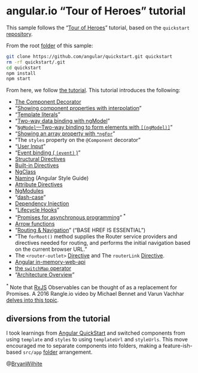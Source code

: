 # angular.io “Tour of Heroes” tutorial

This sample follows the “[Tour of Heroes](https://angular.io/tutorial)” tutorial, based on the `quickstart` [repository](https://github.com/angular/quickstart).

From the root [folder](../angular.io-tour-of-heroes) of this sample:

```bash
git clone https://github.com/angular/quickstart.git quickstart
rm -rf quickstart/.git
cd quickstart
npm install
npm start
```

From here, we follow [the tutorial](https://angular.io/tutorial). This tutorial introduces the following:

* [The Component Decorator](https://angular.io/api/core/Component)
* “[Showing component properties with interpolation](https://angular.io/guide/displaying-data#showing-component-properties-with-interpolation)”
* “[Template literals](https://developer.mozilla.org/en-US/docs/Web/JavaScript/Reference/Template_literals)”
* “[Two-way data binding with ngModel](https://angular.io/guide/forms#ngModel)”
* “[`NgModel`—Two-way binding to form elements with `[(ngModel)]`](https://angular.io/guide/template-syntax#ngModel)”
* “[Showing an array property with `*ngFor`](https://angular.io/guide/displaying-data#ngFor)”
* “The `styles` property on the `@Component` decorator”
* “[User Input](https://angular.io/guide/user-input)”
* “[Event binding ( `(event)` )](https://angular.io/guide/template-syntax#event-binding)”
* [Structural Directives](https://angular.io/guide/structural-directives)
* [Built-in Directives](https://angular.io/guide/template-syntax#directives)
* [NgClass](https://angular.io/guide/template-syntax#ngClass)
* [Naming](https://angular.io/guide/styleguide#naming) (Angular Style Guide)
* [Attribute Directives](https://angular.io/guide/attribute-directives#why-input)
* [NgModules](https://angular.io/guide/ngmodule)
* “[dash-case](https://angular.io/guide/glossary#dash-case)”
* [Dependency Injection](https://angular.io/guide/dependency-injection)
* “[Lifecycle Hooks](https://angular.io/guide/lifecycle-hooks)”
* “[Promises for asynchronous programming](http://exploringjs.com/es6/ch_promises.html)” <sup>*</sup>
* [Arrow functions](https://developer.mozilla.org/en-US/docs/Web/JavaScript/Reference/Functions/Arrow_functions)
* “[Routing & Navigation](https://angular.io/guide/router)” (“BASE HREF IS ESSENTIAL”)
* “The `forRoot()` method supplies the Router service providers and directives needed for routing, and performs the initial navigation based on the current browser URL.”
* The `<router-outlet>` [Directive](https://angular.io/api/router/RouterOutlet) and The `routerLink` [Directive](https://angular.io/api/router/RouterLink).
* [Angular in-memory-web-api](https://github.com/angular/in-memory-web-api)
* [the `switchMap` operator](https://www.learnrxjs.io/operators/transformation/switchmap.html)
* “[Architecture Overview](https://angular.io/guide/architecture)”

<sup>*</sup> Note that [RxJS](https://github.com/Reactive-Extensions/RxJS) Observables can be thought of as a replacement for Promises. A 2016 Rangle.io video by Michael Bennet and Varun Vachhar [delves into this topic](https://youtu.be/ucUy0CoN57Q?t=1327).

## diversions from the tutorial

I took learnings from [Angular QuickStart](https://angular.io/guide/quickstart) and switched components from using `template` and `styles` to using `templateUrl` and `styleUrls`. This move encouraged me to separate components into folders, making a feature-ish-based `src/app` [folder](./quickstart/src/app) arrangement.

@[BryanWilhite](https://twitter.com/bryanwilhite)
